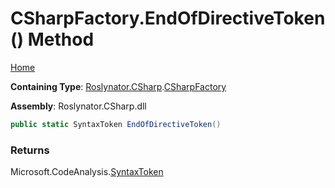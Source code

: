<a name="_Top"></a>

# CSharpFactory\.EndOfDirectiveToken\(\) Method

[Home](../../../../README.md#_Top)

**Containing Type**: [Roslynator.CSharp](../../README.md#_Top)\.[CSharpFactory](../README.md#_Top)

**Assembly**: Roslynator\.CSharp\.dll

```csharp
public static SyntaxToken EndOfDirectiveToken()
```

### Returns

Microsoft\.CodeAnalysis\.[SyntaxToken](https://docs.microsoft.com/en-us/dotnet/api/microsoft.codeanalysis.syntaxtoken)

